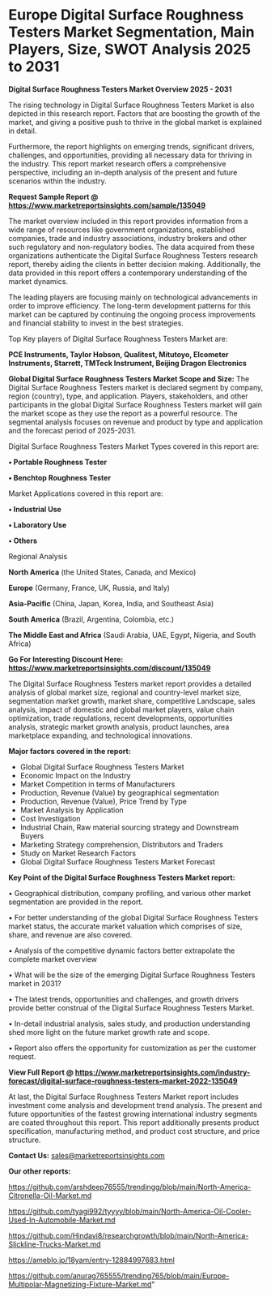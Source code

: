 # Europe Digital Surface Roughness Testers Market Segmentation, Main Players, Size, SWOT Analysis 2025 to 2031

<Strong> Digital Surface Roughness Testers Market Overview 2025 - 2031</strong>

The rising technology in Digital Surface Roughness Testers Market is also depicted in this research report. Factors that are boosting the growth of the market, and giving a positive push to thrive in the global market is explained in detail.

Furthermore, the report highlights on emerging trends, significant drivers, challenges, and opportunities, providing all necessary data for thriving in the industry. This report market research offers a comprehensive perspective, including an in-depth analysis of the present and future scenarios within the industry.

<strong>Request Sample Report @ <a href=https://www.marketreportsinsights.com/sample/135049>https://www.marketreportsinsights.com/sample/135049</a></strong>

The market overview included in this report provides information from a wide range of resources like government organizations, established companies, trade and industry associations, industry brokers and other such regulatory and non-regulatory bodies. The data acquired from these organizations authenticate the Digital Surface Roughness Testers research report, thereby aiding the clients in better decision making. Additionally, the data provided in this report offers a contemporary understanding of the market dynamics.

The leading players are focusing mainly on technological advancements in order to improve efficiency. The long-term development patterns for this market can be captured by continuing the ongoing process improvements and financial stability to invest in the best strategies.

Top Key players of Digital Surface Roughness Testers Market are:

<strong>PCE Instruments, Taylor Hobson, Qualitest, Mitutoyo, Elcometer Instruments, Starrett, TMTeck Instrument, Beijing Dragon Electronics</strong>

<strong><b>Global Digital Surface Roughness Testers Market Scope and Size:</b></strong>
The Digital Surface Roughness Testers market is declared segment by company, region (country), type, and application. Players, stakeholders, and other participants in the global Digital Surface Roughness Testers market will gain the market scope as they use the report as a powerful resource. The segmental analysis focuses on revenue and product by type and application and the forecast period of 2025-2031.

Digital Surface Roughness Testers Market Types covered in this report are:

<strong>• Portable Roughness Tester

• Benchtop Roughness Tester</strong>

Market Applications covered in this report are:

<strong>• Industrial Use

• Laboratory Use

• Others</strong> 

Regional Analysis

<strong>North America</strong> (the United States, Canada, and Mexico)

<strong>Europe</strong> (Germany, France, UK, Russia, and Italy)

<strong>Asia-Pacific</strong> (China, Japan, Korea, India, and Southeast Asia)

<strong>South America</strong> (Brazil, Argentina, Colombia, etc.)

<strong>The Middle East and Africa</strong> (Saudi Arabia, UAE, Egypt, Nigeria, and South Africa)

<strong>Go For Interesting Discount Here: <a href=https://www.marketreportsinsights.com/discount/135049>https://www.marketreportsinsights.com/discount/135049</a></strong>

The Digital Surface Roughness Testers market report provides a detailed analysis of global market size, regional and country-level market size, segmentation market growth, market share, competitive Landscape, sales analysis, impact of domestic and global market players, value chain optimization, trade regulations, recent developments, opportunities analysis, strategic market growth analysis, product launches, area marketplace expanding, and technological innovations.

<strong><b>Major factors covered in the report:</b></strong>
<ul>
  <li>Global Digital Surface Roughness Testers Market </li>
  <li>Economic Impact on the Industry</li>
  <li>Market Competition in terms of Manufacturers</li>
  <li>Production, Revenue (Value) by geographical segmentation</li>
  <li>Production, Revenue (Value), Price Trend by Type</li>
  <li>Market Analysis by Application</li>
  <li>Cost Investigation</li>
  <li>Industrial Chain, Raw material sourcing strategy and Downstream Buyers</li>
  <li>Marketing Strategy comprehension, Distributors and Traders</li>
  <li>Study on Market Research Factors</li>
  <li>Global Digital Surface Roughness Testers Market Forecast</li>
</ul>

<strong><b>Key Point of the Digital Surface Roughness Testers Market report:</b></strong>

• Geographical distribution, company profiling, and various other market segmentation are provided in the report.

• For better understanding of the global Digital Surface Roughness Testers market status, the accurate market valuation which comprises of size, share, and revenue are also covered.

• Analysis of the competitive dynamic factors better extrapolate the complete market overview

• What will be the size of the emerging Digital Surface Roughness Testers market in 2031?

• The latest trends, opportunities and challenges, and growth drivers provide better construal of the Digital Surface Roughness Testers Market.

• In-detail industrial analysis, sales study, and production understanding shed more light on the future market growth rate and scope.

• Report also offers the opportunity for customization as per the customer request.

<strong><b>View Full Report @ <a href=https://www.marketreportsinsights.com/industry-forecast/digital-surface-roughness-testers-market-2022-135049>https://www.marketreportsinsights.com/industry-forecast/digital-surface-roughness-testers-market-2022-135049</a></b></strong>


At last, the Digital Surface Roughness Testers Market report includes investment come analysis and development trend analysis. The present and future opportunities of the fastest growing international industry segments are coated throughout this report. This report additionally presents product specification, manufacturing method, and product cost structure, and price structure.

<strong>Contact Us:</strong>
sales@marketreportsinsights.com

<strong>Our other reports:</strong>

<a href=https://github.com/arshdeep76555/trendingg/blob/main/North-America-Citronella-Oil-Market.md>https://github.com/arshdeep76555/trendingg/blob/main/North-America-Citronella-Oil-Market.md</a>

<a href=https://github.com/tyagi992/tyyyy/blob/main/North-America-Oil-Cooler-Used-In-Automobile-Market.md>https://github.com/tyagi992/tyyyy/blob/main/North-America-Oil-Cooler-Used-In-Automobile-Market.md</a>

<a href=https://github.com/Hindavi8/researchgrowth/blob/main/North-America-Slickline-Trucks-Market.md>https://github.com/Hindavi8/researchgrowth/blob/main/North-America-Slickline-Trucks-Market.md</a>

<a href=https://ameblo.jp/18yam/entry-12884997683.html>https://ameblo.jp/18yam/entry-12884997683.html</a>

<a href=https://github.com/anurag765555/trending765/blob/main/Europe-Multipolar-Magnetizing-Fixture-Market.md>https://github.com/anurag765555/trending765/blob/main/Europe-Multipolar-Magnetizing-Fixture-Market.md</a>"
